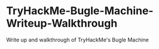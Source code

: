 # TryHackMe-Bugle-Machine-Writeup-Walkthrough
Write up and walkthrough of TryHackMe's Bugle Machine 
